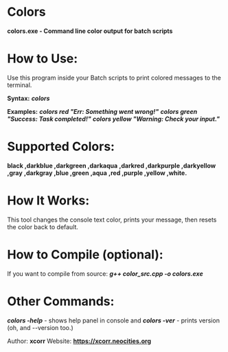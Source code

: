 # Colors
**colors.exe - Command line color output for batch scripts**

# How to Use:
Use this program inside your Batch scripts to print colored messages to the terminal.

**Syntax:**
    ***colors <color> <message>***

**Examples:**
    ***colors red "Err: Something went wrong!"***
    ***colors green "Success: Task completed!"***
    ***colors yellow "Warning: Check your input."***

# Supported Colors:
  **black      ,darkblue     ,darkgreen    ,darkaqua**
  **,darkred    ,darkpurple   ,darkyellow   ,gray**
  **,darkgray   ,blue         ,green        ,aqua**
  **,red        ,purple       ,yellow       ,white.**

# How It Works:
This tool changes the console text color, prints your message, 
then resets the color back to default.

# How to Compile (optional):
If you want to compile from source:
    ***g++ color_src.cpp -o colors.exe***

# Other Commands:
***colors -help*** - shows help panel in console and ***colors -ver*** - prints version (oh, and --version too.)

Author: **xcorr**
Website: **https://xcorr.neocities.org**
